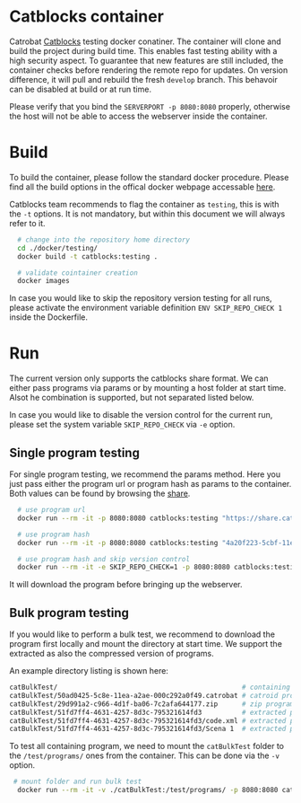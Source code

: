 # Catblocks container
Catrobat [Catblocks](https://github.com/Catrobat/Catblocks) testing docker conatiner. The container will clone and build the project during build time. This enables fast testing ability with a high security aspect. To guarantee that new features are still included, the container checks before rendering the remote repo for updates. On version difference, it will pull and rebuild the fresh `develop` branch. This behavoir can be disabled at build or at run time. 

Please verify that you bind the `SERVERPORT -p 8080:8080` properly, otherwise the host will not be able to access the webserver inside the container.

# Build
To build the container, please follow the standard docker procedure. Please find all the build options in the offical docker webpage accessable [here](https://docs.docker.com/engine/reference/commandline/build/). 

Catblocks team recommends to flag the container as `testing`, this is with the `-t` options. It is not mandatory, but within this document we will always refer to it.

```bash
  # change into the repository home directory
  cd ./docker/testing/
  docker build -t catblocks:testing .

  # validate cointainer creation
  docker images
```

In case you would like to skip the repository version testing for all runs, please activate the environment variable definition `ENV SKIP_REPO_CHECK 1` inside the Dockerfile.

# Run
The current version only supports the catblocks share format.
We can either pass programs via params or by mounting a host folder at start time. Alsot he combination is supported, but not separated listed below. 

In case you would like to disable the version control for the current run, please set the system variable `SKIP_REPO_CHECK` via `-e` option.

## Single program testing
For single program testing, we recommend the params method. 
Here you just pass either the program url or program hash as params to the container.
Both values can be found by browsing the [share](https://share.catrob.at/app/).

```bash
  # use program url
  docker run --rm -it -p 8080:8080 catblocks:testing "https://share.catrob.at/app/project/4a20f223-5cbf-11ea-a2ae-000c292a0f49"

  # use program hash 
  docker run --rm -it -p 8080:8080 catblocks:testing "4a20f223-5cbf-11ea-a2ae-000c292a0f49"

  # use program hash and skip version control
  docker run --rm -it -e SKIP_REPO_CHECK=1 -p 8080:8080 catblocks:testing "4a20f223-5cbf-11ea-a2ae-000c292a0f49"
```

It will download the program before bringing up the webserver.

## Bulk program testing
If you would like to perform a bulk test, we recommend to download the program first locally and mount the directory at start time. We support the extracted as also the compressed version of programs.

An example directory listing is shown here:

```bash
catBulkTest/                                              # containing directory
catBulkTest/50ad0425-5c8e-11ea-a2ae-000c292a0f49.catrobat # catroid program format
catBulkTest/29d991a2-c966-4d1f-ba06-7c2afa644177.zip      # zip program format
catBulkTest/51fd7ff4-4631-4257-8d3c-795321614fd3          # extracted program format
catBulkTest/51fd7ff4-4631-4257-8d3c-795321614fd3/code.xml # extracted program format
catBulkTest/51fd7ff4-4631-4257-8d3c-795321614fd3/Scena 1  # extracted program format
```

To test all containing program, we need to mount the `catBulkTest` folder to the `/test/programs/` ones from the container. This can be done via the `-v` option.

```bash
 # mount folder and run bulk test
  docker run --rm -it -v ./catBulkTest:/test/programs/ -p 8080:8080 catblocks:testing
```